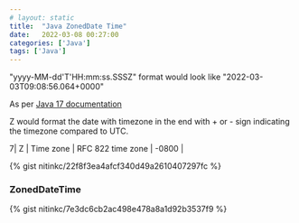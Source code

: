 ```yaml
---
# layout: static
title:  "Java ZonedDate Time"
date:   2022-03-08 00:27:00
categories: ['Java']
tags: ['Java']
---
```


"yyyy-MM-dd'T'HH:mm:ss.SSSZ" format would look like "2022-03-03T09:08:56.064+0000" 

As per [Java 17 documentation](https://docs.oracle.com/en/java/javase/17/docs/api/java.base/java/text/SimpleDateFormat.html)

Z would format the date with timezone in the end with + or - sign indicating the timezone compared to UTC. 

7| Z |	Time zone |	RFC 822 time zone |	-0800 |

{% gist nitinkc/22f8f3ea4afcf340d49a2610407297fc %}

### ZonedDateTime
{% gist nitinkc/7e3dc6cb2ac498e478a8a1d92b3537f9 %}
